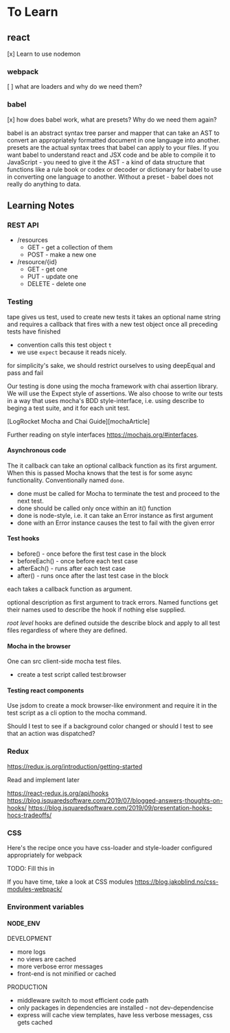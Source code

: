 # To Learn
## react
[x] Learn to use nodemon

### webpack
[ ] what are loaders and why do we need them?

### babel
[x] how does babel work, what are presets? Why do we need them again?

babel is an abstract syntax tree parser and mapper that can take an AST to convert an appropriately formatted document in one language into another. presets are the actual syntax trees that babel can apply to your files. If you want babel to understand react and JSX code and be able to compile it to JavaScript - you need to give it the AST - a kind of data structure that functions like a rule book or codex or decoder or dictionary for babel to use in converting one language to another. Without a preset - babel does not really do anything to data.

## Learning Notes

### REST API

- /resources
  - GET - get a collection of them
  - POST - make a new one
- /resource/{id}
  - GET - get one
  - PUT - update one
  - DELETE - delete one

### Testing

tape gives us test, used to create new tests
it takes an optional name string
and requires a callback that fires with a new test object
once all preceding tests have finished
- convention calls this test object `t`
- we use `expect` because it reads nicely.

for simplicity's sake, we should restrict ourselves to using 
deepEqual and pass and fail

Our testing is done using the mocha framework with chai assertion library. We will use the Expect style of assertions. We also choose to write our tests in a way that uses mocha's BDD style-interface, i.e. using describe to beging a test suite, and it for each unit test.

[LogRocket Mocha and Chai Guide][mochaArticle]

Further reading on style interfaces <https://mochajs.org/#interfaces>.

#### Asynchronous code

The it callback can take an optional callback function as its first argument. When this is passed Mocha knows that the test is for some async functionality. Conventionally named `done`.

- done must be called for Mocha to terminate the test and proceed to the next test.
- done should be called only once within an it() function
- done is node-style, i.e. it can take an Error instance as first argument
- done with an Error instance causes the test to fail with the given error

#### Test hooks

- before() - once before the first test case in the block
- beforeEach() - once before each test case
- afterEach() - runs after each test case
- after() - runs once after the last test case in the block

each takes a callback function as argument.

optional description as first argument to track errors. Named functions get their names used to describe the hook if nothing else supplied.

*root level* hooks are defined outside the describe block and apply to all test files regardless of where they are defined.

#### Mocha in the browser

One can src client-side mocha test files.

- create a test script called test:browser

#### Testing react components

Use jsdom to create a mock browser-like environment and require it in the test script as a cli option to the mocha command.

Should I test to see if a background color changed or should I test to see that an action was dispatched?

### Redux
<https://redux.js.org/introduction/getting-started>

Read and implement later

<https://react-redux.js.org/api/hooks>
<https://blog.isquaredsoftware.com/2019/07/blogged-answers-thoughts-on-hooks/>
<https://blog.isquaredsoftware.com/2019/09/presentation-hooks-hocs-tradeoffs/>

### CSS

Here's the recipe once you have css-loader and style-loader configured appropriately for webpack

TODO: Fill this in

If you have time, take a look at CSS modules
<https://blog.jakoblind.no/css-modules-webpack/>

### Environment variables

#### NODE\_ENV

DEVELOPMENT
- more logs
- no views are cached
- more verbose error messages
- front-end is not minified or cached

PRODUCTION
- middleware switch to most efficient code path
- only packages in dependencies are installed - not dev-dependencise
- express will cache view templates, have less verbose messages, css gets cached

